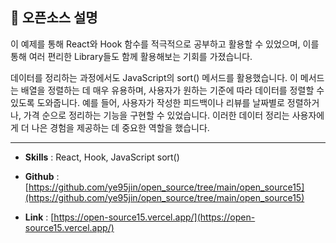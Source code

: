 ## 📜 오픈소스 설명

이 예제를 통해 React와 Hook 함수를 적극적으로 공부하고 활용할 수 있었으며, 이를 통해 여러 편리한 Library들도 함께 활용해보는 기회를 가졌습니다.

데이터를 정리하는 과정에서도 JavaScript의 sort() 메서드를 활용했습니다. 이 메서드는 배열을 정렬하는 데 매우 유용하며, 사용자가 원하는 기준에 따라 데이터를 정렬할 수 있도록 도와줍니다. 예를 들어, 사용자가 작성한 피드백이나 리뷰를 날짜별로 정렬하거나, 가격 순으로 정리하는 기능을 구현할 수 있었습니다. 이러한 데이터 정리는 사용자에게 더 나은 경험을 제공하는 데 중요한 역할을 했습니다.

---

- **Skills** : React, Hook, JavaScript sort()

- **Github** : [https://github.com/ye95jin/open_source/tree/main/open_source15](https://github.com/ye95jin/open_source/tree/main/open_source15)

- **Link** : [https://open-source15.vercel.app/](https://open-source15.vercel.app/)